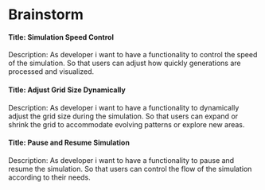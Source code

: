 # Brainstorm
 
#### Title: Simulation Speed Control

Description: As developer i want to have a functionality to control the speed of the simulation. So that users can adjust how quickly generations are processed and visualized.

#### Title: Adjust Grid Size Dynamically

Description: As developer i want to have a functionality to dynamically adjust the grid size during the simulation. So that users can expand or shrink the grid to accommodate evolving patterns or explore new areas.

#### Title: Pause and Resume Simulation

Description: As developer i want to have a functionality to pause and resume the simulation. So that users can control the flow of the simulation according to their needs.





